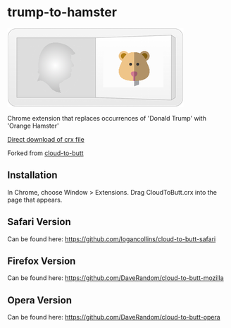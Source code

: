 trump-to-hamster
=============

![](trumplogo.png)

Chrome extension that replaces occurrences of 'Donald Trump' with 'Orange Hamster'

[Direct download of crx file](https://github.com/panicsteve/cloud-to-butt/blob/master/CloudToButt.crx?raw=true)

Forked from [cloud-to-butt](https://github.com/panicsteve/cloud-to-butt)

Installation
------------

In Chrome, choose Window > Extensions.  Drag CloudToButt.crx into the page that appears.

Safari Version
--------------

Can be found here: https://github.com/logancollins/cloud-to-butt-safari

Firefox Version
---------------

Can be found here: https://github.com/DaveRandom/cloud-to-butt-mozilla


Opera Version
---------------

Can be found here: https://github.com/DaveRandom/cloud-to-butt-opera
